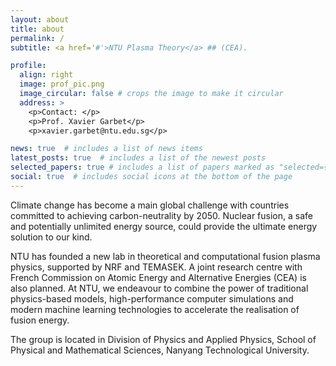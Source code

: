 ```yaml
---
layout: about
title: about
permalink: /
subtitle: <a href='#'>NTU Plasma Theory</a> ## (CEA).

profile:
  align: right
  image: prof_pic.png
  image_circular: false # crops the image to make it circular
  address: >
    <p>Contact: </p>
    <p>Prof. Xavier Garbet</p>
    <p>xavier.garbet@ntu.edu.sg</p>

news: true  # includes a list of news items
latest_posts: true  # includes a list of the newest posts
selected_papers: true # includes a list of papers marked as "selected={true}"
social: true  # includes social icons at the bottom of the page
---
```


Climate change has become a main global challenge with countries committed to achieving carbon-neutrality by 2050. Nuclear fusion, a safe and potentially unlimited energy source, could provide the ultimate energy solution to our kind. 

NTU has founded a new lab in theoretical and computational fusion plasma physics, supported by NRF and TEMASEK. A joint research centre with French Commission on Atomic Energy and Alternative Energies (CEA) is also planned.  At NTU, we endeavour to combine the power of traditional physics-based models, high-performance computer simulations and modern machine learning technologies to accelerate the realisation of fusion energy. 

The group is located in Division of Physics and Applied Physics, School of Physical and Mathematical Sciences, Nanyang Technological University.


<!-- Write your biography here. Tell the world about yourself. Link to your favorite [subreddit](http://reddit.com). You can put a picture in, too. The code is already in, just name your picture `prof_pic.jpg` and put it in the `img/` folder.

Put your address / P.O. box / other info right below your picture. You can also disable any these elements by editing `profile` property of the YAML header of your `_pages/about.md`. Edit `_bibliography/papers.bib` and Jekyll will render your [publications page](/al-folio/publications/) automatically.

Link to your social media connections, too. This theme is set up to use [Font Awesome icons](http://fortawesome.github.io/Font-Awesome/) and [Academicons](https://jpswalsh.github.io/academicons/), like the ones below. Add your Facebook, Twitter, LinkedIn, Google Scholar, or just disable all of them. -->
<!-- <img src="https://www.nrf.gov.sg/Assets/Images/Nrf/Common/nrf_logo.png" alt= “NRF” width="300" height="100">

<img src="https://upload.wikimedia.org/wikipedia/commons/thumb/4/43/TemasekHoldings_logo.svg/2560px-TemasekHoldings_logo.svg.png" alt= “NRF” width="300">

<img src="https://www.nrf.gov.sg/Assets/Images/Nrf/Common/nrf_logo.png" alt= “NRF” width="300">

<img src="https://www.nrf.gov.sg/Assets/Images/Nrf/Common/nrf_logo.png" alt= “NRF” width="300"> -->